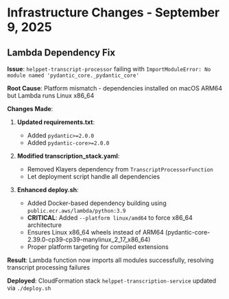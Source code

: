 # Infrastructure Changes - September 9, 2025

## Lambda Dependency Fix

**Issue**: `helppet-transcript-processor` failing with `ImportModuleError: No module named 'pydantic_core._pydantic_core'`

**Root Cause**: Platform mismatch - dependencies installed on macOS ARM64 but Lambda runs Linux x86_64

**Changes Made**:

1. **Updated requirements.txt**:
   - Added `pydantic>=2.0.0`
   - Added `pydantic-core>=2.0.0`

2. **Modified transcription_stack.yaml**:
   - Removed Klayers dependency from `TranscriptProcessorFunction`
   - Let deployment script handle all dependencies

3. **Enhanced deploy.sh**:
   - Added Docker-based dependency building using `public.ecr.aws/lambda/python:3.9`
   - **CRITICAL**: Added `--platform linux/amd64` to force x86_64 architecture
   - Ensures Linux x86_64 wheels instead of ARM64 (pydantic-core-2.39.0-cp39-cp39-manylinux_2_17_x86_64)
   - Proper platform targeting for compiled extensions

**Result**: Lambda function now imports all modules successfully, resolving transcript processing failures

**Deployed**: CloudFormation stack `helppet-transcription-service` updated via `./deploy.sh`
